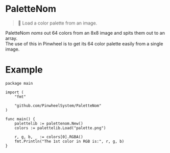 # PaletteNom
> 🧵 Load a color palette from an image.

PaletteNom *noms* out 64 colors from an 8x8 image and spits them out to an array.  
The use of this in Pinwheel is to get its 64 color palette easily from a single image.

# Example
```golang
package main

import (
	"fmt"

	"github.com/PinwheelSystem/PaletteNom"
)

func main() {
	palettelib := palettenom.New()
	colors := palettelib.Load("palette.png")

	r, g, b, _ := colors[0].RGBA()
	fmt.Println("The 1st color in RGB is:", r, g, b)
}
```